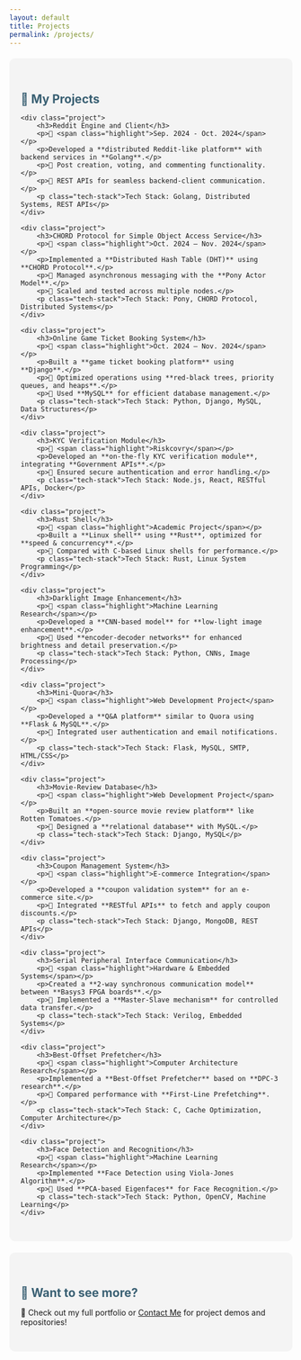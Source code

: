 ```yaml
---
layout: default
title: Projects
permalink: /projects/
---
```


<style>
.section {
    padding: 30px 20px;
    border-radius: 10px;
    background-color: #f4f4f4;
    margin: 20px 0;
}

.section h2 {
    color: #3a6073;
    margin-bottom: 10px;
}

.project {
    background: white;
    border-radius: 8px;
    padding: 15px;
    margin: 10px 0;
    box-shadow: 2px 2px 10px rgba(0, 0, 0, 0.1);
}

.project h3 {
    color: #3a7bd5;
    margin-bottom: 5px;
}

.project p {
    margin: 5px 0;
}

.tech-stack {
    font-weight: bold;
    color: #333;
}

.highlight {
    color: #3a7bd5;
    font-weight: bold;
}
</style>

<div class="section">
    <h2>🚀 My Projects</h2>

    <div class="project">
        <h3>Reddit Engine and Client</h3>
        <p>📅 <span class="highlight">Sep. 2024 - Oct. 2024</span></p>
        <p>Developed a **distributed Reddit-like platform** with backend services in **Golang**.</p>
        <p>🔹 Post creation, voting, and commenting functionality.</p>
        <p>🔹 REST APIs for seamless backend-client communication.</p>
        <p class="tech-stack">Tech Stack: Golang, Distributed Systems, REST APIs</p>
    </div>

    <div class="project">
        <h3>CHORD Protocol for Simple Object Access Service</h3>
        <p>📅 <span class="highlight">Oct. 2024 – Nov. 2024</span></p>
        <p>Implemented a **Distributed Hash Table (DHT)** using **CHORD Protocol**.</p>
        <p>🔹 Managed asynchronous messaging with the **Pony Actor Model**.</p>
        <p>🔹 Scaled and tested across multiple nodes.</p>
        <p class="tech-stack">Tech Stack: Pony, CHORD Protocol, Distributed Systems</p>
    </div>

    <div class="project">
        <h3>Online Game Ticket Booking System</h3>
        <p>📅 <span class="highlight">Oct. 2024 – Nov. 2024</span></p>
        <p>Built a **game ticket booking platform** using **Django**.</p>
        <p>🔹 Optimized operations using **red-black trees, priority queues, and heaps**.</p>
        <p>🔹 Used **MySQL** for efficient database management.</p>
        <p class="tech-stack">Tech Stack: Python, Django, MySQL, Data Structures</p>
    </div>

    <div class="project">
        <h3>KYC Verification Module</h3>
        <p>📅 <span class="highlight">Riskcovry</span></p>
        <p>Developed an **on-the-fly KYC verification module**, integrating **Government APIs**.</p>
        <p>🔹 Ensured secure authentication and error handling.</p>
        <p class="tech-stack">Tech Stack: Node.js, React, RESTful APIs, Docker</p>
    </div>

    <div class="project">
        <h3>Rust Shell</h3>
        <p>📅 <span class="highlight">Academic Project</span></p>
        <p>Built a **Linux shell** using **Rust**, optimized for **speed & concurrency**.</p>
        <p>🔹 Compared with C-based Linux shells for performance.</p>
        <p class="tech-stack">Tech Stack: Rust, Linux System Programming</p>
    </div>

    <div class="project">
        <h3>Darklight Image Enhancement</h3>
        <p>📅 <span class="highlight">Machine Learning Research</span></p>
        <p>Developed a **CNN-based model** for **low-light image enhancement**.</p>
        <p>🔹 Used **encoder-decoder networks** for enhanced brightness and detail preservation.</p>
        <p class="tech-stack">Tech Stack: Python, CNNs, Image Processing</p>
    </div>

    <div class="project">
        <h3>Mini-Quora</h3>
        <p>📅 <span class="highlight">Web Development Project</span></p>
        <p>Developed a **Q&A platform** similar to Quora using **Flask & MySQL**.</p>
        <p>🔹 Integrated user authentication and email notifications.</p>
        <p class="tech-stack">Tech Stack: Flask, MySQL, SMTP, HTML/CSS</p>
    </div>

    <div class="project">
        <h3>Movie-Review Database</h3>
        <p>📅 <span class="highlight">Web Development Project</span></p>
        <p>Built an **open-source movie review platform** like Rotten Tomatoes.</p>
        <p>🔹 Designed a **relational database** with MySQL.</p>
        <p class="tech-stack">Tech Stack: Django, MySQL</p>
    </div>

    <div class="project">
        <h3>Coupon Management System</h3>
        <p>📅 <span class="highlight">E-commerce Integration</span></p>
        <p>Developed a **coupon validation system** for an e-commerce site.</p>
        <p>🔹 Integrated **RESTful APIs** to fetch and apply coupon discounts.</p>
        <p class="tech-stack">Tech Stack: Django, MongoDB, REST APIs</p>
    </div>

    <div class="project">
        <h3>Serial Peripheral Interface Communication</h3>
        <p>📅 <span class="highlight">Hardware & Embedded Systems</span></p>
        <p>Created a **2-way synchronous communication model** between **Basys3 FPGA boards**.</p>
        <p>🔹 Implemented a **Master-Slave mechanism** for controlled data transfer.</p>
        <p class="tech-stack">Tech Stack: Verilog, Embedded Systems</p>
    </div>

    <div class="project">
        <h3>Best-Offset Prefetcher</h3>
        <p>📅 <span class="highlight">Computer Architecture Research</span></p>
        <p>Implemented a **Best-Offset Prefetcher** based on **DPC-3 research**.</p>
        <p>🔹 Compared performance with **First-Line Prefetching**.</p>
        <p class="tech-stack">Tech Stack: C, Cache Optimization, Computer Architecture</p>
    </div>

    <div class="project">
        <h3>Face Detection and Recognition</h3>
        <p>📅 <span class="highlight">Machine Learning Research</span></p>
        <p>Implemented **Face Detection using Viola-Jones Algorithm**.</p>
        <p>🔹 Used **PCA-based Eigenfaces** for Face Recognition.</p>
        <p class="tech-stack">Tech Stack: Python, OpenCV, Machine Learning</p>
    </div>

</div>

<div class="section">
    <h2>🎯 Want to see more?</h2>
    <p>💼 Check out my full portfolio or <a href="{{ site.url }}{{ site.baseurl }}/contact">Contact Me</a> for project demos and repositories!</p>
</div>
